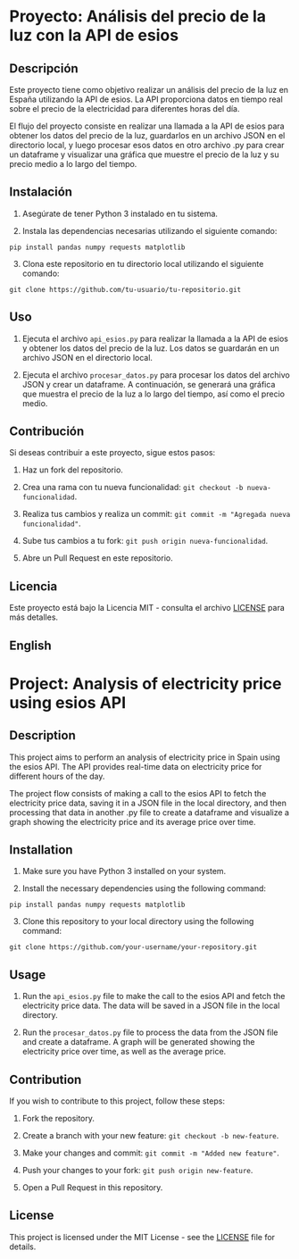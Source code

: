 # Proyecto: Análisis del precio de la luz con la API de esios

## Descripción

Este proyecto tiene como objetivo realizar un análisis del precio de la luz en España utilizando la API de esios. La API proporciona datos en tiempo real sobre el precio de la electricidad para diferentes horas del día.

El flujo del proyecto consiste en realizar una llamada a la API de esios para obtener los datos del precio de la luz, guardarlos en un archivo JSON en el directorio local, y luego procesar esos datos en otro archivo .py para crear un dataframe y visualizar una gráfica que muestre el precio de la luz y su precio medio a lo largo del tiempo.

## Instalación

1. Asegúrate de tener Python 3 instalado en tu sistema.

2. Instala las dependencias necesarias utilizando el siguiente comando:

```
pip install pandas numpy requests matplotlib
```

3. Clona este repositorio en tu directorio local utilizando el siguiente comando:

```
git clone https://github.com/tu-usuario/tu-repositorio.git
```

## Uso

1. Ejecuta el archivo `api_esios.py` para realizar la llamada a la API de esios y obtener los datos del precio de la luz. Los datos se guardarán en un archivo JSON en el directorio local.

2. Ejecuta el archivo `procesar_datos.py` para procesar los datos del archivo JSON y crear un dataframe. A continuación, se generará una gráfica que muestra el precio de la luz a lo largo del tiempo, así como el precio medio.

## Contribución

Si deseas contribuir a este proyecto, sigue estos pasos:

1. Haz un fork del repositorio.

2. Crea una rama con tu nueva funcionalidad: `git checkout -b nueva-funcionalidad`.

3. Realiza tus cambios y realiza un commit: `git commit -m "Agregada nueva funcionalidad"`.

4. Sube tus cambios a tu fork: `git push origin nueva-funcionalidad`.

5. Abre un Pull Request en este repositorio.

## Licencia

Este proyecto está bajo la Licencia MIT - consulta el archivo [LICENSE](LICENSE) para más detalles.

## English

# Project: Analysis of electricity price using esios API

## Description

This project aims to perform an analysis of electricity price in Spain using the esios API. The API provides real-time data on electricity price for different hours of the day.

The project flow consists of making a call to the esios API to fetch the electricity price data, saving it in a JSON file in the local directory, and then processing that data in another .py file to create a dataframe and visualize a graph showing the electricity price and its average price over time.

## Installation

1. Make sure you have Python 3 installed on your system.

2. Install the necessary dependencies using the following command:

```
pip install pandas numpy requests matplotlib
```

3. Clone this repository to your local directory using the following command:

```
git clone https://github.com/your-username/your-repository.git
```

## Usage

1. Run the `api_esios.py` file to make the call to the esios API and fetch the electricity price data. The data will be saved in a JSON file in the local directory.

2. Run the `procesar_datos.py` file to process the data from the JSON file and create a dataframe. A graph will be generated showing the electricity price over time, as well as the average price.

## Contribution

If you wish to contribute to this project, follow these steps:

1. Fork the repository.

2. Create a branch with your new feature: `git checkout -b new-feature`.

3. Make your changes and commit: `git commit -m "Added new feature"`.

4. Push your changes to your fork: `git push origin new-feature`.

5. Open a Pull Request in this repository.

## License

This project is licensed under the MIT License - see the [LICENSE](LICENSE) file for details.
